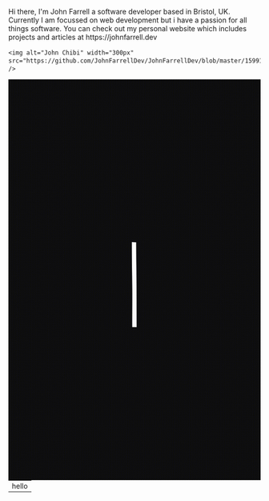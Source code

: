 

<div>
  <div align="left">
    <p>Hi there, I'm John Farrell a software developer based in Bristol, UK. Currently I am focussed on web development but i have a passion for all things software. You can check out my personal website which includes projects and articles at https://johnfarrell.dev</p>       
              
    <img alt="John Chibi" width="300px" src="https://github.com/JohnFarrellDev/JohnFarrellDev/blob/master/1599153332.png" />
  </div>
  
  <div align="right">
    <img align="right" alt="Hello Friend, that's lame" height="800px" width="600px" src="https://github.com/JohnFarrellDev/JohnFarrellDev/blob/master/hello_-hello-friend_1.gif" />
  </div>
  
<div>





<table>
  <tr>
    <td>hello</td>
  </tr>
</table>

<!--
**JohnFarrellDev/JohnFarrellDev** is a ✨ _special_ ✨ repository because its `README.md` (this file) appears on your GitHub profile.

Here are some ideas to get you started:

- 🔭 I’m currently working on ...
- 🌱 I’m currently learning ...
- 👯 I’m looking to collaborate on ...
- 🤔 I’m looking for help with ...
- 💬 Ask me about ...
- 📫 How to reach me: ...
- 😄 Pronouns: ...
- ⚡ Fun fact: ...
-->
